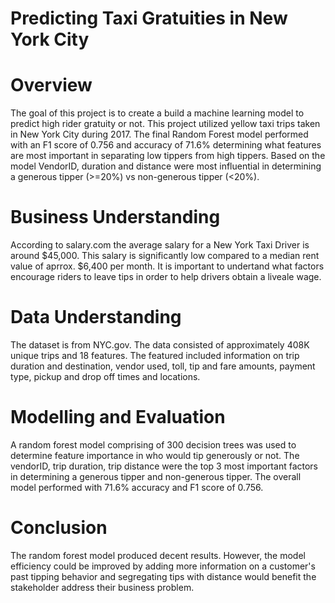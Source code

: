 # Predicting Taxi Gratuities in New York City

# Overview
The goal of this project is to create a build a machine learning model to predict high rider gratuity or not. This project utilized yellow taxi trips taken in New York City during 2017. The final Random Forest model performed with an F1 score of 0.756 and accuracy of 71.6% determining what features are most important in separating low tippers from high tippers. Based on the model VendorID, duration and distance were most influential in determining a generous tipper (>=20%) vs non-generous tipper (<20%).

# Business Understanding
According to salary.com the average salary for a New York Taxi Driver is around $45,000. This salary is significantly low compared to a median rent value of aprrox. $6,400 per month. It is important to undertand what factors encourage riders to leave tips in order to help drivers obtain a liveale wage.

# Data Understanding
The dataset is from NYC.gov. The data consisted of approximately 408K unique trips and 18 features. The featured included information on trip duration and destination, vendor used, toll, tip and fare amounts, payment type, pickup and drop off times and locations.

# Modelling and Evaluation
A random forest model comprising of 300 decision trees was used to determine feature importance in who would tip generously or not. The vendorID, trip duration, trip distance were the top 3 most important factors in determining a generous tipper and non-generous tipper. The overall model performed with 71.6% accuracy and F1 score of 0.756.

# Conclusion
The random forest model produced decent results. However, the model efficiency could be improved by adding more information on a customer's past tipping behavior and segregating tips with distance would benefit the stakeholder address their business problem.
